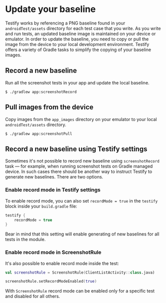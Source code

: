 # Update your baseline

Testify works by referencing a PNG baseline found in your `androidTest/assets` directory for each test case that you write. As you write and run tests, an updated baseline image is maintained on your device or emulator. In order to update the baseline, you need to copy or pull the image from the device to your local development environment. Testify offers a variety of Gradle tasks to simplify the copying of your baseline images.

## Record a new baseline

Run all the screenshot tests in your app and update the local baseline.

```shell-session
$ ./gradlew app:screenshotRecord
```

## Pull images from the device

Copy images from the `app_images` directory on your emulator to your local `androidTest/assets`
directory.

```shell-session
$ ./gradlew app:screenshotPull
```

## Record a new baseline using Testify settings

Sometimes it's not possible to record new baseline using `screenshotRecord` task — for example, when
running screenshot tests on Gradle managed device. In such cases there should be another way to
instruct Testify to generate new baselines. There are two options.

### Enable record mode in Testify settings

To enable record mode, you can also set `recordMode = true` in the `testify` block inside your `build.gradle` file:

```groovy
testify {
    recordMode = true
}
```

Bear in mind that this setting will enable generating of new baselines for all tests in the module.

### Enable record mode in ScreenshotRule

It's also possible to enable record mode inside the test:

```kotlin
val screenshotRule = ScreenshotRule(ClientListActivity::class.java)

screenshotRule.setRecordModeEnabled(true)
```

With `ScreenshotRule` record mode can be enabled only for a specific test and disabled for all
others.